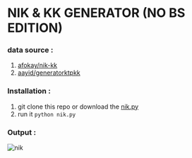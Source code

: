 # NIK & KK GENERATOR (NO BS EDITION)

### data source :
1. [afokay/nik-kk][a]
2. [aayid/generatorktpkk][b]

### Installation :
1. git clone this repo or download the [nik.py][c]
2. run it `python nik.py`

### Output :
![nik](https://user-images.githubusercontent.com/85983303/123252540-97572680-d516-11eb-82cd-5b5db3458284.png)


[c]: https://raw.githubusercontent.com/mbahmodin/nik-kk/master/nik.py

[a]: https://github.com/afokay/nik-kk

[b]: https://github.com/aayid/generatorktpkk